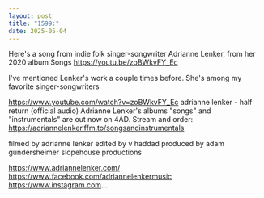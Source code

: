 ```yaml
---
layout: post
title: "1599:"
date: 2025-05-04
---
```


Here's a song from indie folk singer-songwriter Adrianne Lenker, from her 2020 album Songs
https://youtu.be/zoBWkvFY_Ec

I've mentioned Lenker's work a couple times before. She's among my favorite singer-songwriters

https://www.youtube.com/watch?v=zoBWkvFY_Ec
adrianne lenker - half return (official audio)
Adrianne Lenker's albums "songs" and "instrumentals" are out now on 4AD. 
Stream and order: https://adriannelenker.ffm.to/songsandinstrumentals

filmed by adrianne lenker
edited by v haddad
produced by adam gundersheimer
slopehouse productions

https://www.adriannelenker.com/
https://www.facebook.com/adriannelenkermusic
https://www.instagram.com...
